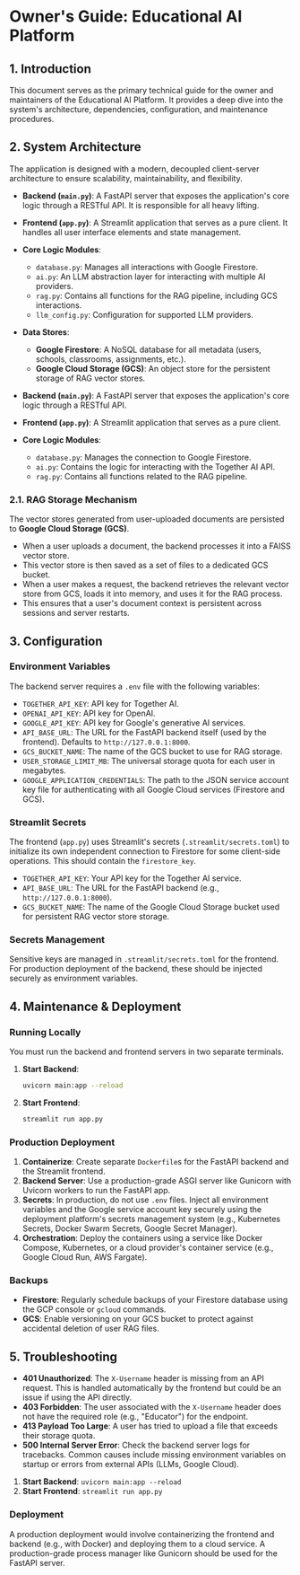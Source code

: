 # Owner's Guide: Educational AI Platform

## 1. Introduction

This document serves as the primary technical guide for the owner and maintainers of the Educational AI Platform. It provides a deep dive into the system's architecture, dependencies, configuration, and maintenance procedures.

## 2. System Architecture

The application is designed with a modern, decoupled client-server architecture to ensure scalability, maintainability, and flexibility.

-   **Backend (`main.py`)**: A FastAPI server that exposes the application's core logic through a RESTful API. It is responsible for all heavy lifting.
-   **Frontend (`app.py`)**: A Streamlit application that serves as a pure client. It handles all user interface elements and state management.
-   **Core Logic Modules**:
    -   `database.py`: Manages all interactions with Google Firestore.
    -   `ai.py`: An LLM abstraction layer for interacting with multiple AI providers.
    -   `rag.py`: Contains all functions for the RAG pipeline, including GCS interactions.
    -   `llm_config.py`: Configuration for supported LLM providers.
-   **Data Stores**:
    -   **Google Firestore**: A NoSQL database for all metadata (users, schools, classrooms, assignments, etc.).
    -   **Google Cloud Storage (GCS)**: An object store for the persistent storage of RAG vector stores.

-   **Backend (`main.py`)**: A FastAPI server that exposes the application's core logic through a RESTful API.
-   **Frontend (`app.py`)**: A Streamlit application that serves as a pure client.
-   **Core Logic Modules**:
    -   `database.py`: Manages the connection to Google Firestore.
    -   `ai.py`: Contains the logic for interacting with the Together AI API.
    -   `rag.py`: Contains all functions related to the RAG pipeline.

### 2.1. RAG Storage Mechanism

The vector stores generated from user-uploaded documents are persisted to **Google Cloud Storage (GCS)**.

-   When a user uploads a document, the backend processes it into a FAISS vector store.
-   This vector store is then saved as a set of files to a dedicated GCS bucket.
-   When a user makes a request, the backend retrieves the relevant vector store from GCS, loads it into memory, and uses it for the RAG process.
-   This ensures that a user's document context is persistent across sessions and server restarts.


## 3. Configuration

### Environment Variables


The backend server requires a `.env` file with the following variables:

-   `TOGETHER_API_KEY`: API key for Together AI.
-   `OPENAI_API_KEY`: API key for OpenAI.
-   `GOOGLE_API_KEY`: API key for Google's generative AI services.
-   `API_BASE_URL`: The URL for the FastAPI backend itself (used by the frontend). Defaults to `http://127.0.0.1:8000`.
-   `GCS_BUCKET_NAME`: The name of the GCS bucket to use for RAG storage.
-   `USER_STORAGE_LIMIT_MB`: The universal storage quota for each user in megabytes.
-   `GOOGLE_APPLICATION_CREDENTIALS`: The path to the JSON service account key file for authenticating with all Google Cloud services (Firestore and GCS).

### Streamlit Secrets

The frontend (`app.py`) uses Streamlit's secrets (`.streamlit/secrets.toml`) to initialize its own independent connection to Firestore for some client-side operations. This should contain the `firestore_key`.

-   `TOGETHER_API_KEY`: Your API key for the Together AI service.
-   `API_BASE_URL`: The URL for the FastAPI backend (e.g., `http://127.0.0.1:8000`).
-   `GCS_BUCKET_NAME`: The name of the Google Cloud Storage bucket used for persistent RAG vector store storage.

### Secrets Management

Sensitive keys are managed in `.streamlit/secrets.toml` for the frontend. For production deployment of the backend, these should be injected securely as environment variables.


## 4. Maintenance & Deployment

### Running Locally

You must run the backend and frontend servers in two separate terminals.


1.  **Start Backend**:
    ```bash
    uvicorn main:app --reload
    ```
2.  **Start Frontend**:
    ```bash
    streamlit run app.py
    ```

### Production Deployment

1.  **Containerize**: Create separate `Dockerfile`s for the FastAPI backend and the Streamlit frontend.
2.  **Backend Server**: Use a production-grade ASGI server like Gunicorn with Uvicorn workers to run the FastAPI app.
3.  **Secrets**: In production, do not use `.env` files. Inject all environment variables and the Google service account key securely using the deployment platform's secrets management system (e.g., Kubernetes Secrets, Docker Swarm Secrets, Google Secret Manager).
4.  **Orchestration**: Deploy the containers using a service like Docker Compose, Kubernetes, or a cloud provider's container service (e.g., Google Cloud Run, AWS Fargate).

### Backups

-   **Firestore**: Regularly schedule backups of your Firestore database using the GCP console or `gcloud` commands.
-   **GCS**: Enable versioning on your GCS bucket to protect against accidental deletion of user RAG files.

## 5. Troubleshooting

-   **401 Unauthorized**: The `X-Username` header is missing from an API request. This is handled automatically by the frontend but could be an issue if using the API directly.
-   **403 Forbidden**: The user associated with the `X-Username` header does not have the required role (e.g., "Educator") for the endpoint.
-   **413 Payload Too Large**: A user has tried to upload a file that exceeds their storage quota.
-   **500 Internal Server Error**: Check the backend server logs for tracebacks. Common causes include missing environment variables on startup or errors from external APIs (LLMs, Google Cloud).

1.  **Start Backend**: `uvicorn main:app --reload`
2.  **Start Frontend**: `streamlit run app.py`

### Deployment

A production deployment would involve containerizing the frontend and backend (e.g., with Docker) and deploying them to a cloud service. A production-grade process manager like Gunicorn should be used for the FastAPI server.

